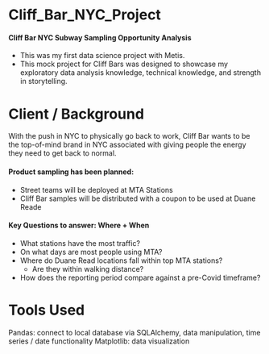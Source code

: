 # Cliff_Bar_NYC_Project
#### Cliff Bar NYC Subway Sampling Opportunity Analysis
- This was my first data science project with Metis. 
- This mock project for Cliff Bars was designed to showcase my exploratory data analysis knowledge, technical knowledge, and strength in storytelling. 


# Client / Background
With the push in NYC to physically go back to work, Cliff Bar wants to be the top-of-mind brand in NYC associated with giving people the energy they need to get back to normal. 

#### Product sampling has been planned:
- Street teams will be deployed at MTA Stations
- Cliff Bar samples will be distributed with a coupon to be used at Duane Reade

#### Key Questions to answer: Where + When 
- What stations have the most traffic? 
- On what days are most people using MTA?  
- Where do Duane Read locations fall within top MTA stations?
	- Are they within walking distance?
- How does the reporting period compare against a pre-Covid timeframe?

# Tools Used
Pandas: connect to local database via SQLAlchemy, data manipulation, time series / date functionality
Matplotlib: data visualization
